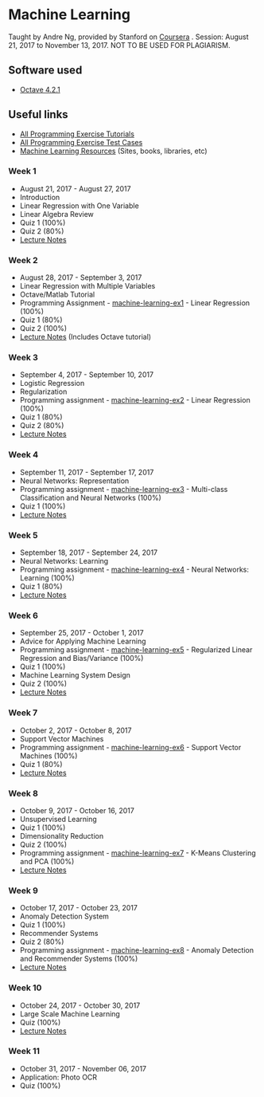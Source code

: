 # Machine Learning

Taught by Andre Ng, provided by Stanford on [Coursera](https://www.coursera.org/learn/machine-learning/) . Session: August 21, 2017 to November 13, 2017.
NOT TO BE USED FOR PLAGIARISM.

## Software used

* [Octave 4.2.1](https://ftp.gnu.org/gnu/octave/windows/octave-4.2.1-w64-installer.exe)

## Useful links

* [All Programming Exercise Tutorials](https://www.coursera.org/learn/machine-learning/discussions/all/threads/m0ZdvjSrEeWddiIAC9pDDA)
* [All Programming Exercise Test Cases](https://www.coursera.org/learn/machine-learning/discussions/all/threads/0SxufTSrEeWPACIACw4G5w)
* [Machine Learning Resources](https://www.coursera.org/learn/machine-learning/resources/NrY2G) (Sites, books, libraries, etc)

### Week 1

* August 21, 2017 - August 27, 2017
* Introduction
* Linear Regression with One Variable
* Linear Algebra Review
* Quiz 1 (100%)
* Quiz 2 (80%)
* [Lecture Notes](https://www.coursera.org/learn/machine-learning/resources/JXWWS)

### Week 2

* August 28, 2017 - September 3, 2017
* Linear Regression with Multiple Variables
* Octave/Matlab Tutorial
* Programming Assignment - [machine-learning-ex1](https://github.com/saranya-vatti/MOOC/tree/master/Machine%20Learning/machine-learning-ex1) - Linear Regression (100%)
* Quiz 1 (80%)
* Quiz 2 (100%)
* [Lecture Notes](https://www.coursera.org/learn/machine-learning/resources/QQx8l) (Includes Octave tutorial)

### Week 3

* September 4, 2017 - September 10, 2017
* Logistic Regression
* Regularization
* Programming assignment - [machine-learning-ex2](https://github.com/saranya-vatti/MOOC/tree/master/Machine%20Learning/machine-learning-ex2) - Linear Regression (100%)
* Quiz 1 (80%)
* Quiz 2 (80%)
* [Lecture Notes](https://www.coursera.org/learn/machine-learning/resources/Zi29t)

### Week 4

* September 11, 2017 - September 17, 2017
* Neural Networks: Representation
* Programming assignment - [machine-learning-ex3](https://github.com/saranya-vatti/MOOC/tree/master/Machine%20Learning/machine-learning-ex3) - Multi-class Classification and Neural Networks (100%)
* Quiz 1 (100%)
* [Lecture Notes](https://www.coursera.org/learn/machine-learning/resources/RmTEz)

### Week 5

* September 18, 2017 - September 24, 2017
* Neural Networks: Learning
* Programming assignment - [machine-learning-ex4](https://github.com/saranya-vatti/MOOC/tree/master/Machine%20Learning/machine-learning-ex4) - Neural Networks: Learning (100%)
* Quiz 1 (80%)
* [Lecture Notes](https://www.coursera.org/learn/machine-learning/resources/EcbzQ)

### Week 6

* September 25, 2017 - October 1, 2017
* Advice for Applying Machine Learning
* Programming assignment - [machine-learning-ex5](https://github.com/saranya-vatti/MOOC/tree/master/Machine%20Learning/machine-learning-ex5) - Regularized Linear Regression and Bias/Variance (100%)
* Quiz 1 (100%)
* Machine Learning System Design
* Quiz 2 (100%)
* [Lecture Notes](https://www.coursera.org/learn/machine-learning/resources/LIZza)

### Week 7

* October 2, 2017 - October 8, 2017
* Support Vector Machines
* Programming assignment - [machine-learning-ex6](https://github.com/saranya-vatti/MOOC/tree/master/Machine%20Learning/machine-learning-ex6) - Support Vector Machines (100%)
* Quiz 1 (80%)
* [Lecture Notes](https://www.coursera.org/learn/machine-learning/resources/Es9Qo)

### Week 8

* October 9, 2017 - October 16, 2017
* Unsupervised Learning
* Quiz 1 (100%)
* Dimensionality Reduction
* Quiz 2 (100%)
* Programming assignment - [machine-learning-ex7](https://github.com/saranya-vatti/MOOC/tree/master/Machine%20Learning/machine-learning-ex7) - K-Means Clustering and PCA (100%)
* [Lecture Notes](https://www.coursera.org/learn/machine-learning/resources/kGWsY)

### Week 9

* October 17, 2017 - October 23, 2017
* Anomaly Detection System
* Quiz 1 (100%)
* Recommender Systems
* Quiz 2 (80%)
* Programming assignment - [machine-learning-ex8](https://github.com/saranya-vatti/MOOC/tree/master/Machine%20Learning/machine-learning-ex8) - Anomaly Detection and Recommender Systems (100%)
* [Lecture Notes](https://www.coursera.org/learn/machine-learning/resources/szFCa)

### Week 10

* October 24, 2017 - October 30, 2017
* Large Scale Machine Learning
* Quiz (100%)
* [Lecture Notes](https://www.coursera.org/learn/machine-learning/resources/srQ23)

### Week 11

* October 31, 2017 - November 06, 2017
* Application: Photo OCR
* Quiz (100%)
